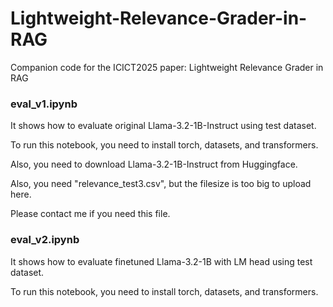 # Lightweight-Relevance-Grader-in-RAG
Companion code for the ICICT2025 paper: Lightweight Relevance Grader in RAG


### eval_v1.ipynb

It shows how to evaluate original Llama-3.2-1B-Instruct using test dataset.

To run  this notebook, you need to install torch, datasets, and transformers.

Also, you need to download Llama-3.2-1B-Instruct from Huggingface.

Also, you need "relevance_test3.csv", but the filesize is too big to upload here.

Please contact me if you need this file.




### eval_v2.ipynb

It shows how to evaluate finetuned Llama-3.2-1B with LM head using test dataset.

To run  this notebook, you need to install torch, datasets, and transformers.

